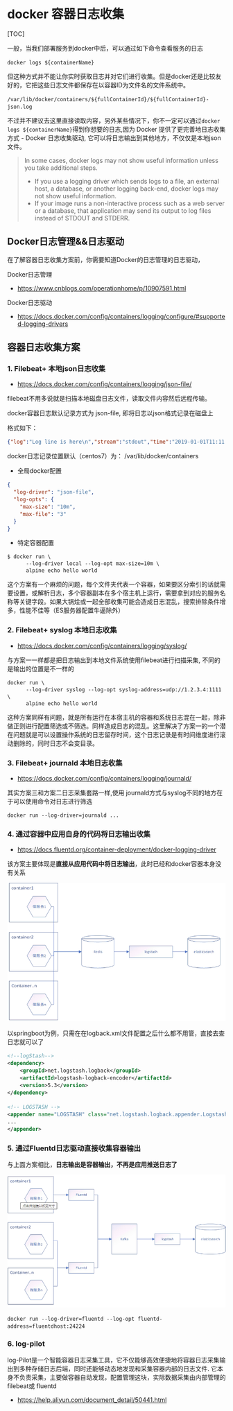 # docker 容器日志收集

[TOC]

一般，当我们部署服务到docker中后，可以通过如下命令查看服务的日志

`docker logs ${containerName}`

但这种方式并不能让你实时获取日志并对它们进行收集。但是docker还是比较友好的，它把这些日志文件都保存在以容器ID为文件名的文件系统中。

`/var/lib/docker/containers/${fullContainerId}/${fullContainerId}-json.log`

不过并不建议去这里直接读取内容，另外某些情况下，你不一定可以通过`docker logs ${containerName}`得到你想要的日志,因为 Docker 提供了更完善地日志收集方式 - Docker 日志收集驱动, 它可以将日志输出到其他地方，不仅仅是本地json文件。

>In some cases, docker logs may not show useful information unless you take additional steps.
> - If you use a logging driver which sends logs to a file, an external host, a database, or another logging back-end, docker logs may not show useful information.
> - If your image runs a non-interactive process such as a web server or a database, that application may send its output to log files instead of STDOUT and STDERR.

## Docker日志管理&&日志驱动

在了解容器日志收集方案前，你需要知道Docker的日志管理的日志驱动，

Docker日志管理

- <https://www.cnblogs.com/operationhome/p/10907591.html>

Docker日志驱动

- <https://docs.docker.com/config/containers/logging/configure/#supported-logging-drivers>

## 容器日志收集方案

### 1. Filebeat+ 本地json日志收集

- <https://docs.docker.com/config/containers/logging/json-file/>

filebeat不用多说就是扫描本地磁盘日志文件，读取文件内容然后远程传输。

docker容器日志默认记录方式为 json-file, 即将日志以json格式记录在磁盘上

格式如下：

``` json
{"log":"Log line is here\n","stream":"stdout","time":"2019-01-01T11:11:11.111111111Z"}
```

docker日志记录位置默认（centos7）为： /var/lib/docker/containers

- 全局docker配置

``` json
{
  "log-driver": "json-file",
  "log-opts": {
    "max-size": "10m",
    "max-file": "3"
  }
}

```

- 特定容器配置

``` shell
$ docker run \
      --log-driver local --log-opt max-size=10m \
      alpine echo hello world

```

这个方案有一个麻烦的问题，每个文件夹代表一个容器，如果要区分索引的话就需要设置，或解析日志，多个容器副本在多个宿主机上运行，需要拿到对应的服务名称等关键字段。如果大锅烩或一起全部收集可能会造成日志混乱，搜索排除条件增多，性能不佳等（ES服务器配置牛逼除外）

### 2. Filebeat+ syslog 本地日志收集

- https://docs.docker.com/config/containers/logging/syslog/

与方案一一样都是把日志输出到本地文件系统使用filebeat进行扫描采集, 不同的是输出的位置是不一样的

``` shell
docker run \
      --log-driver syslog --log-opt syslog-address=udp://1.2.3.4:1111 \
      alpine echo hello world
```

这种方案同样有问题，就是所有运行在本宿主机的容器和系统日志混在一起，除非做正则进行配置筛选或不筛选。同样造成日志的混乱。这里解决了方案一的一个潜在问题就是可以设置操作系统的日志留存时间，这个日志记录是有时间维度进行滚动删除的，同时日志不会变目录。

### 3. Filebeat+ journald 本地日志收集

- https://docs.docker.com/config/containers/logging/journald/

其实方案三和方案二日志采集套路一样,使用 journald方式与syslog不同的地方在于可以使用命令对日志进行筛选

``` shell
docker run --log-driver=journald ...
```

### 4. 通过容器中应用自身的代码将日志输出收集

- https://docs.fluentd.org/container-deployment/docker-logging-driver

该方案主要体现是**直接从应用代码中将日志输出**，此时已经和docker容器本身没有关系

![log-docker-1](./_images/log-docker-1.png)

以springboot为例，只需在在logback.xml文件配置之后什么都不用管，直接去查日志就可以了

``` xml
<!--logStash-->
<dependency>
    <groupId>net.logstash.logback</groupId>
    <artifactId>logstash-logback-encoder</artifactId>
    <version>5.3</version>
</dependency>

<!-- LOGSTASH -->
<appender name="LOGSTASH" class="net.logstash.logback.appender.LogstashTcpSocketAppender">
...
</appender>
```

### 5. 通过Fluentd日志驱动直接收集容器输出

与上面方案相比，**日志输出是容器输出，不再是应用推送日志了**

![log-docker-2](./_images/log-docker-2.png)

`docker run --log-driver=fluentd --log-opt fluentd-address=fluentdhost:24224`

### 6. log-pilot

log-Pilot是一个智能容器日志采集工具，它不仅能够高效便捷地将容器日志采集输出到多种存储日志后端，同时还能够动态地发现和采集容器内部的日志文件. 它本身不负责采集，主要做容器自动发现，配置管理这块，实际数据采集由内部管理的filebeat或 fluentd

- https://help.aliyun.com/document_detail/50441.html

